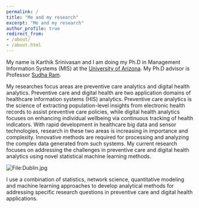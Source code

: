 ```yaml
---
permalink: /
title: "Me and my research"
excerpt: "Me and my research"
author_profile: true
redirect_from:
- /about/
- /about.html
---
```

My name is Karthik Srinivasan and I am doing my Ph.D in Management Information Systems (MIS) at the [University of Arizona](https://mis.eller.arizona.edu/). My Ph.D advisor is Professor [Sudha Ram](https://mis.eller.arizona.edu/people/sudha-ram).

My researches focus areas are preventive care analytics and digital health analytics. Preventive care and digital health are two application domains of healthcare information systems (HIS) analytics. Preventive care analytics is the science of extracting population-level insights from electronic health records to assist preventive care policies, while digital health analytics focuses on enhancing individual wellbeing via continuous tracking of health indicators. With rapid development in healthcare big data and sensor technologies, research in these two areas is increasing in importance and complexity. Innovative methods are required for processing and analyzing the complex data generated from such systems. My current research focuses on addressing the challenges in preventive care and digital health analytics using novel statistical machine learning methods.

<div class="wp-caption aligncenter" style="width: 750px; border: 0;">
  <p>
    <img class="aligncenter" src="http://karanalytics.com/images/Health_analytics.png" alt="File:Dublin.jpg"/>
  </p>
</div>

I use a combination of statistics, network science, quantitative modeling and machine learning approaches to develop analytical methods for addressing specific research questions in preventive care and digital health applications.
